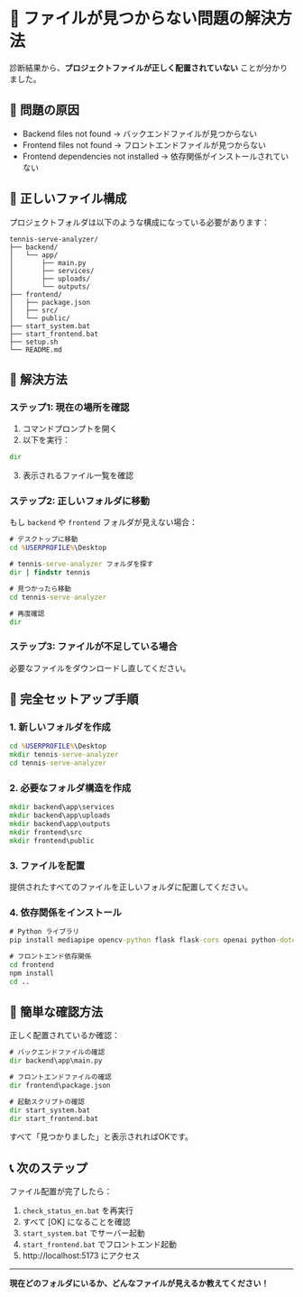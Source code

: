 # 🔧 ファイルが見つからない問題の解決方法

診断結果から、**プロジェクトファイルが正しく配置されていない** ことが分かりました。

## 🎯 問題の原因
- Backend files not found → バックエンドファイルが見つからない
- Frontend files not found → フロントエンドファイルが見つからない
- Frontend dependencies not installed → 依存関係がインストールされていない

## 📁 正しいファイル構成

プロジェクトフォルダは以下のような構成になっている必要があります：

```
tennis-serve-analyzer/
├── backend/
│   └── app/
│       ├── main.py
│       ├── services/
│       ├── uploads/
│       └── outputs/
├── frontend/
│   ├── package.json
│   ├── src/
│   └── public/
├── start_system.bat
├── start_frontend.bat
├── setup.sh
└── README.md
```

## 🚀 解決方法

### ステップ1: 現在の場所を確認
1. コマンドプロンプトを開く
2. 以下を実行：
```cmd
dir
```
3. 表示されるファイル一覧を確認

### ステップ2: 正しいフォルダに移動
もし `backend` や `frontend` フォルダが見えない場合：

```cmd
# デスクトップに移動
cd %USERPROFILE%\Desktop

# tennis-serve-analyzer フォルダを探す
dir | findstr tennis

# 見つかったら移動
cd tennis-serve-analyzer

# 再度確認
dir
```

### ステップ3: ファイルが不足している場合
必要なファイルをダウンロードし直してください。

## 🔄 完全セットアップ手順

### 1. 新しいフォルダを作成
```cmd
cd %USERPROFILE%\Desktop
mkdir tennis-serve-analyzer
cd tennis-serve-analyzer
```

### 2. 必要なフォルダ構造を作成
```cmd
mkdir backend\app\services
mkdir backend\app\uploads
mkdir backend\app\outputs
mkdir frontend\src
mkdir frontend\public
```

### 3. ファイルを配置
提供されたすべてのファイルを正しいフォルダに配置してください。

### 4. 依存関係をインストール
```cmd
# Python ライブラリ
pip install mediapipe opencv-python flask flask-cors openai python-dotenv requests

# フロントエンド依存関係
cd frontend
npm install
cd ..
```

## 🎯 簡単な確認方法

正しく配置されているか確認：

```cmd
# バックエンドファイルの確認
dir backend\app\main.py

# フロントエンドファイルの確認
dir frontend\package.json

# 起動スクリプトの確認
dir start_system.bat
dir start_frontend.bat
```

すべて「見つかりました」と表示されればOKです。

## 📞 次のステップ

ファイル配置が完了したら：

1. `check_status_en.bat` を再実行
2. すべて [OK] になることを確認
3. `start_system.bat` でサーバー起動
4. `start_frontend.bat` でフロントエンド起動
5. http://localhost:5173 にアクセス

---

**現在どのフォルダにいるか、どんなファイルが見えるか教えてください！**

